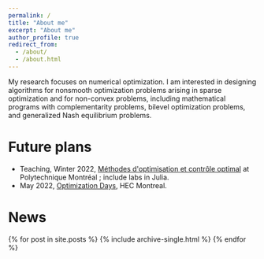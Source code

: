 ```yaml
---
permalink: /
title: "About me"
excerpt: "About me"
author_profile: true
redirect_from:
  - /about/
  - /about.html
---
```


My research focuses on numerical optimization. I am interested in designing algorithms for nonsmooth optimization problems arising in sparse optimization and for non-convex problems, including mathematical programs with complementarity problems, bilevel optimization problems, and generalized Nash equilibrium problems.

Future plans
======

- Teaching, Winter 2022, [Méthodes d'optimisation et contrôle optimal](https://www.polymtl.ca/programmes/cours/methodes-doptimisation-et-controle-optimal) at Polytechnique Montréal ; include labs in Julia.
- May 2022, [Optimization Days](https://symposia.gerad.ca/jopt2022/fr#:~:text=HEC%20Montréal%2C%20Québec%2C%20Canada%2C%2016%20—%2018%20mai%202022), HEC Montreal.

News
======
{% for post in site.posts %}
  {% include archive-single.html %}
{% endfor %}
